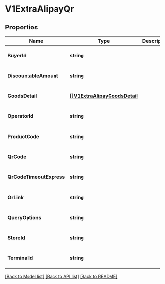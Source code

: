 # V1ExtraAlipayQr

## Properties
Name | Type | Description | Notes
------------ | ------------- | ------------- | -------------
**BuyerId** | **string** |  | [optional] [default to null]
**DiscountableAmount** | **string** |  | [optional] [default to null]
**GoodsDetail** | [**[]V1ExtraAlipayGoodsDetail**](v1ExtraAlipayGoodsDetail.md) |  | [optional] [default to null]
**OperatorId** | **string** |  | [optional] [default to null]
**ProductCode** | **string** |  | [optional] [default to null]
**QrCode** | **string** |  | [optional] [default to null]
**QrCodeTimeoutExpress** | **string** |  | [optional] [default to null]
**QrLink** | **string** |  | [optional] [default to null]
**QueryOptions** | **string** |  | [optional] [default to null]
**StoreId** | **string** |  | [optional] [default to null]
**TerminalId** | **string** |  | [optional] [default to null]

[[Back to Model list]](../README.md#documentation-for-models) [[Back to API list]](../README.md#documentation-for-api-endpoints) [[Back to README]](../README.md)


